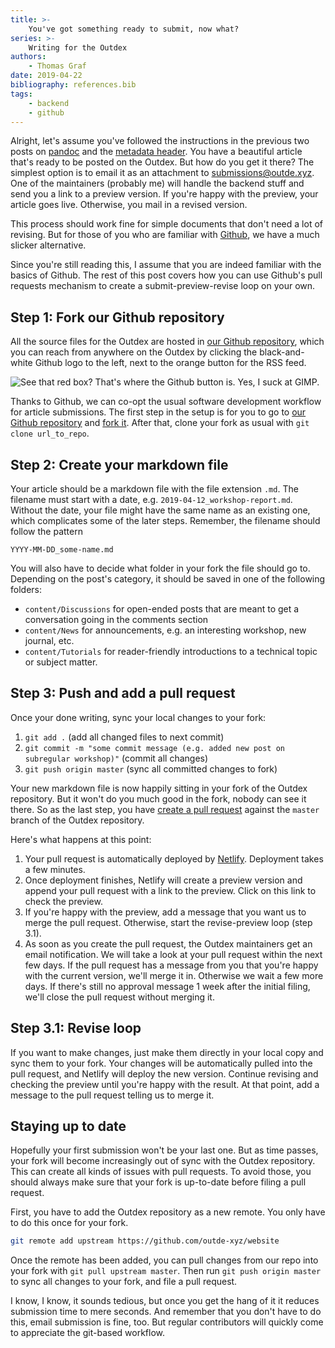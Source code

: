 ```yaml
---
title: >-
    You've got something ready to submit, now what?
series: >-
    Writing for the Outdex
authors:
    - Thomas Graf
date: 2019-04-22
bibliography: references.bib
tags:
    - backend
    - github
---
```


<!-- START_SUMMARY_BLOCK -->
Alright, let's assume you've followed the instructions in the previous two posts on [pandoc]({filename}/Tutorials/outdex_guide_writing.md) and the [metadata header]({filename}/Tutorials/outdex_guide_yaml.md).
You have a beautiful article that's ready to be posted on the Outdex.
But how do you get it there?
The simplest option is to email it as an attachment to [submissions@outde.xyz](mailto:submissions@outde.xyz).
One of the maintainers (probably me) will handle the backend stuff and send you a link to a preview version.
If you're happy with the preview, your article goes live.
Otherwise, you mail in a revised version.

This process should work fine for simple documents that don't need a lot of revising.
But for those of you who are familiar with [Github](https://github.com), we have a much slicker alternative.
<!-- END_SUMMARY_BLOCK -->

Since you're still reading this, I assume that you are indeed familiar with the basics of Github.
The rest of this post covers how you can use Github's pull requests mechanism to create a submit-preview-revise loop on your own.

## Step 1: Fork our Github repository

All the source files for the Outdex are hosted in [our Github repository](https://github.com/outde-xyz/website), which you can reach from anywhere on the Outdex by clicking the black-and-white Github logo to the left, next to the orange button for the RSS feed.

![See that red box? That's where the Github button is. Yes, I suck at GIMP.]({static}/img/2019-04-22/highlight_github_button.gif)

Thanks to Github, we can co-opt the usual software development workflow for article submissions.
The first step in the setup is for you to go to [our Github repository](https://github.com/outde-xyz/website) and [fork it](https://help.github.com/en/articles/fork-a-repo).
After that, clone your fork as usual with `git clone url_to_repo`.


## Step 2: Create your markdown file

Your article should be a markdown file with the file extension `.md`.
The filename must start with a date, e.g. `2019-04-12_workshop-report.md`.
Without the date, your file might have the same name as an existing one, which complicates some of the later steps.
Remember, the filename should follow the pattern

```
YYYY-MM-DD_some-name.md
```

You will also have to decide what folder in your fork the file should go to.
Depending on the post's category, it should be saved in one of the following folders:
- `content/Discussions` for open-ended posts that are meant to get a conversation going in the comments section
- `content/News` for announcements, e.g. an interesting workshop, new journal, etc.
- `content/Tutorials` for reader-friendly introductions to a technical topic or subject matter.

## Step 3: Push and add a pull request

Once your done writing, sync your local changes to your fork:

1. `git add .` (add all changed files to next commit)
1. `git commit -m "some commit message (e.g. added new post on subregular workshop)"` (commit all changes)
1. `git push origin master` (sync all committed changes to fork)

Your new markdown file is now happily sitting in your fork of the Outdex repository.
But it won't do you much good in the fork, nobody can see it there.
So as the last step, you have [create a pull request](https://help.github.com/en/articles/creating-a-pull-request-from-a-fork) against the `master` branch of the Outdex repository.

Here's what happens at this point:

1. Your pull request is automatically deployed by [Netlify](https:/www.netlify.com).
   Deployment takes a few minutes.
1. Once deployment finishes, Netlify will create a preview version and append your pull request with a link to the preview.
   Click on this link to check the preview.
1. If you're happy with the preview, add a message that you want us to merge the pull request.
   Otherwise, start the revise-preview loop (step 3.1).
1. As soon as you create the pull request, the Outdex maintainers get an email notification.
   We will take a look at your pull request within the next few days.
   If the pull request has a message from you that you're happy with the current version, we'll merge it in.
   Otherwise we wait a few more days.
   If there's still no approval message 1 week after the initial filing, we'll close the pull request without merging it.

## Step 3.1: Revise loop

If you want to make changes, just make them directly in your local copy and sync them to your fork.
Your changes will be automatically pulled into the pull request, and Netlify will deploy the new version.
Continue revising and checking the preview until you're happy with the result.
At that point, add a message to the pull request telling us to merge it.

## Staying up to date

Hopefully your first submission won't be your last one.
But as time passes, your fork will become increasingly out of sync with the Outdex repository.
This can create all kinds of issues with pull requests.
To avoid those, you should always make sure that your fork is up-to-date before filing a pull request.

First, you have to add the Outdex repository as a new remote.
You only have to do this once for your fork.

```sh
git remote add upstream https://github.com/outde-xyz/website
```

Once the remote has been added, you can pull changes from our repo into your fork with `git pull upstream master`.
Then run `git push origin master` to sync all changes to your fork, and file a pull request.

I know, I know, it sounds tedious, but once you get the hang of it it reduces submission time to mere seconds.
And remember that you don't have to do this, email submission is fine, too.
But regular contributors will quickly come to appreciate the git-based workflow.
